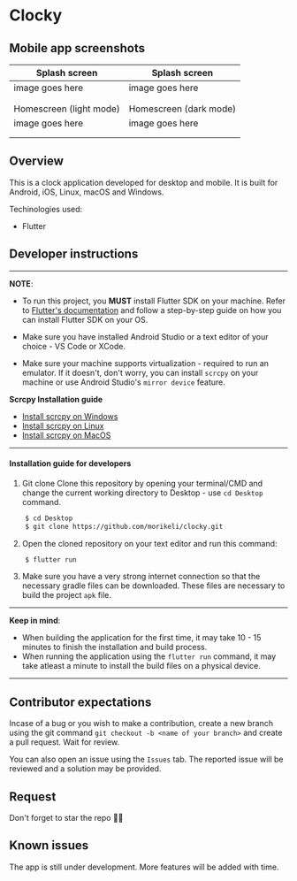 # Clocky

## Mobile app screenshots

| Splash screen | Splash screen |
| ------------- | ------------- |
| image goes here | image goes here |
| | |
| | |
| Homescreen (light mode) | Homescreen (dark mode) |
| image goes here | image goes here |
| | |
| | |



## Overview
This is a clock application developed for desktop and mobile. It is built for Android, iOS, Linux, macOS and Windows.

Techinologies used:
 - Flutter


## Developer instructions
---
**NOTE**: 
* To run this project, you **MUST** install Flutter SDK on your machine. Refer to [Flutter's documentation](https://docs.flutter.dev/get-started/install) and follow a step-by-step guide on how you can install Flutter SDK on your OS.

* Make sure you have installed Android Studio or a text editor of your choice - VS Code or XCode.

* Make sure your machine supports virtualization - required to run an emulator. If it doesn't, don't worry, you can install `scrcpy` on your machine or use Android Studio's `mirror device` feature.

**Scrcpy Installation guide** 
* [Install scrcpy on Windows](https://github.com/Genymobile/scrcpy/blob/master/doc/windows.md)
* [Install scrcpy on Linux](https://github.com/Genymobile/scrcpy/blob/master/doc/linux.md)
* [Install scrcpy on MacOS](https://github.com/Genymobile/scrcpy/blob/master/doc/macos.md)

---


#### Installation guide for developers

1. Git clone
Clone this repository by opening your terminal/CMD and change the current working directory to Desktop - use `cd Desktop` command.
```bash
    $ cd Desktop
    $ git clone https://github.com/morikeli/clocky.git
```

2. Open the cloned repository on your text editor and run this command:
```bash
    $ flutter run
```
3. Make sure you have a very strong internet connection so that the necessary gradle files can be downloaded. These files are necessary to build the project `apk` file.

---
**Keep in mind**:
* When building the application for the first time, it may take 10 - 15 minutes to finish the installation and build process.
* When running the application using the `flutter run` command, it may take atleast a minute to install the build files on a physical device.
---


## Contributor expectations
Incase of a bug or you wish to make a contribution, create a new branch using the git command `git checkout -b <name of your branch>` and create a pull request. Wait for review.

You can also open an issue using the `Issues` tab. The reported issue will be reviewed and a solution may be provided.


## Request
Don't forget to star the repo 🌟😉


## Known issues
The app is still under development. More features will be added with time.
